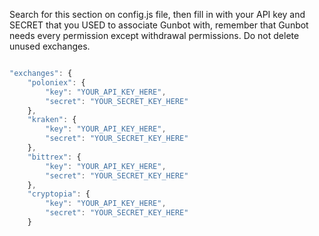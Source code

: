 Search for this section on config.js file, then fill in with your API key and SECRET that you USED to associate Gunbot with, remember that Gunbot needs every permission except withdrawal permissions. Do not delete unused exchanges.

```javascript

"exchanges": {
	"poloniex": {
		"key": "YOUR_API_KEY_HERE",
		"secret": "YOUR_SECRET_KEY_HERE"
	},
	"kraken": {
		"key": "YOUR_API_KEY_HERE",
		"secret": "YOUR_SECRET_KEY_HERE"
	},
	"bittrex": {
		"key": "YOUR_API_KEY_HERE",
		"secret": "YOUR_SECRET_KEY_HERE"
	},
	"cryptopia": {
		"key": "YOUR_API_KEY_HERE",
		"secret": "YOUR_SECRET_KEY_HERE"
	}

```